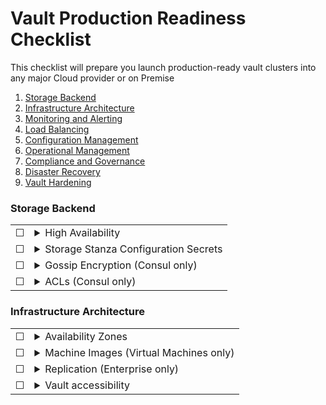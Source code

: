 # Vault Production Readiness Checklist
This checklist will prepare you launch production-ready vault clusters into any major Cloud provider or on Premise

1. [Storage Backend](#Storage-Backend)
1. [Infrastructure Architecture](#Infrastructure-Architecture])
1. [Monitoring and Alerting](#Monitoring-and-Alerting)
1. [Load Balancing](#Load-Balancing)
1. [Configuration Management](#Configuration-Management)
1. [Operational Management](#Operational-Management)
1. [Compliance and Governance](#Compliance-and-Governance)
1. [Disaster Recovery](#Disaster-Recovery)
1. [Vault Hardening](#Vault-Hardening)

### **Storage Backend**

|  |  |
| --------- | ------- |
| &#9744;   | <details><summary>High Availability</summary> <p> For production Vault clusters, in most cases, businesses will require High Availability for optimum uptime.  If this is the case for your deployment, choose a storage backend that enables High Availability. for more information about each storage Backend option [here.](https://www.vaultproject.io/docs/configuration/storage/index.html) It is a recommended pattern to use [HashiCorp Consul's](https://www.consul.io/) Key/Value store as the storage backend. </p> </details> |
| &#9744;   | <details><summary>Storage Stanza Configuration Secrets</summary> <p> Configuring some storage backend options in the storage stanza requires a connection string which includes a username and password for Vault to connect to them.  These credentials are in plain text and represent a security risk to the storage backend. It's important to use a secure secret injection method to populate the storage stanza in the configuration file.  This enables the configuration file to be placed in source control.  It's also important to add some access control to the configuration file to mitigate against the risk of the file being read on the system. </p> </details> |
| &#9744;   | <details><summary>Gossip Encryption (Consul only)</summary> <p> If using Consul as a storage backend, members of the Consul cluster communicate with each other using a gossip protocol.  This network traffic should be encrypted to minimise security risks.  You can read more about consul encryption [here.](https://www.consul.io/docs/agent/encryption.html)  </p> </details> |
| &#9744;   | <details><summary>ACLs (Consul only)</summary> <p> If using Consul as a storage backend, the path that Vault uses to store it's encrypted data should be protected using Consul's ACL system. Once configured, the Management ACL token should be revoked.  You can read more about configuring Consul's ACL system [here.](https://www.consul.io/docs/acl/index.html)  </p> </details> |

### **Infrastructure Architecture**

|  |  |
| --------- | ------- |
| &#9744;   | <details><summary>Availability Zones</summary> <p> Nodes in Vault clusters (and Consul clusters if being used as a storage backend) should be spread accross two or more failure domains known as Availability zones. The loss of a single Availability zone should not result result in a loss of service. </p> </details> |
| &#9744;   | <details><summary>Machine Images (Virtual Machines only)</summary> <p> If you are deploying your Vault nodes on virtual machines, It is reccomended to build re-usable VM images that can be used to create cluster nodes in an immutable way.  Tools like [Hashicorp Packer](https://packer.io/) are designed to help build repeatable machine images for most virtualised and cloud platform. Machine images should be versioned and should follow a release cycle as new images are produced.</p> </details> |
| &#9744;   | <details><summary>Replication (Enterprise only)</summary> <p> If you are using the Enterprise version of Vault, you can enable replication between two or more Vault clusters in different geographical regions for added protection is Disaster Recovery scenarios.  Replication can be configured in Disaster Recovery Mode or Performance Replication mode.  If you are planing on using Replication, you need to provision infrastructure in an alternative region, with nodes spread accross multiple Availability Zones. For more information about the Enterprise Replication feature, see [the official documentation.](https://www.vaultproject.io/docs/internals/replication/) </p> </details> |
| &#9744;   | <details><summary>Vault accessibility</summary> <p> Vault will likely contain business critical secrets which makes it a prime target for malicious actors. Access to vault to should be restricted to your private networks and not be accessible on the internet.  The Use of Virtual Private Networks is a commonly used approach to allow access to Vault from unknown networks</p> </details> |
